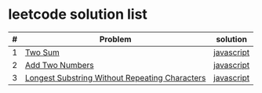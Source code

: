 # leetcode solution list

| # | Problem                                                                                        | solution                                                                                        |
| - | ---------------------------------------------------------------------------------------------- | ----------------------------------------------------------------------------------------------- |
| 1 | [Two Sum](https://github.com/superchen14/leetcode/blob/master/problems/two_sum.md)           | [javascript](https://github.com/superchen14/leetcode/blob/master/javascript/two_sum.js)       |
| 2 | [Add Two Numbers](https://github.com/superchen14/leetcode/blob/master/problems/add_two_numbers.md) | [javascript](https://github.com/superchen14/leetcode/blob/master/javascript/add_two_numbers.js) |
| 3 | [Longest Substring Without Repeating Characters](https://github.com/superchen14/leetcode/blob/master/problems/longest_substring_without_repeating_characters.md) | [javascript](https://github.com/superchen14/leetcode/blob/master/javascript/longest_substring_without_repeating_characters.js) |